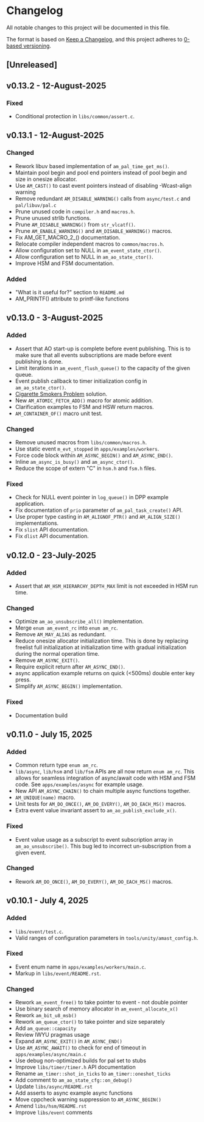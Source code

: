 # Changelog

All notable changes to this project will be documented in this file.

The format is based on [Keep a Changelog](https://keepachangelog.com/en/1.1.0/),
and this project adheres to [0-based versioning](https://0ver.org/).

## [Unreleased]

## v0.13.2 - 12-August-2025

### Fixed

- Conditional protection in `libs/common/assert.c`.

## v0.13.1 - 12-August-2025

### Changed

- Rework libuv based implementation of `am_pal_time_get_ms()`.
- Maintain pool begin and pool end pointers instead of pool begin and size in onesize allocator.
- Use `AM_CAST()` to cast event pointers instead of disabling -Wcast-align warning
- Remove redundant `AM_DISABLE_WARNING()` calls from `async/test.c` and `pal/libuv/pal.c`
- Prune unused code in `compiler.h` and `macros.h`.
- Prune unused strlib functions.
- Prune `AM_DISABLE_WARNING()` from `str_vlcatf()`.
- Prune `AM_ENABLE_WARNING()` and `AM_DISABLE_WARNING()` macros.
- Fix AM_GET_MACRO_2_() documentation.
- Relocate compiler independent macros to `common/macros.h`.
- Allow configuration set to NULL in `am_event_state_ctor()`.
- Allow configuration set to NULL in `am_ao_state_ctor()`.
- Improve HSM and FSM documentation.

### Added

- "What is it useful for?" section to `README.md`
- AM_PRINTF() attribute to printf-like functions

## v0.13.0 - 3-August-2025

### Added

- Assert that AO start-up is complete before event publishing.
  This is to make sure that all events subscriptions are made before
  event publishing is done.
- Limit iterations in `am_event_flush_queue()` to the capacity of the given queue.
- Event publish callback to timer initialization config in `am_ao_state_ctor()`.
- [Cigarette Smokers Problem](https://en.wikipedia.org/wiki/Cigarette_smokers_problem) solution.
- New `AM_ATOMIC_FETCH_ADD()` macro for atomic addition.
- Clarification examples to FSM and HSW return macros.
- `AM_CONTAINER_OF()` macro unit test.

### Changed

- Remove unused macros from `libs/common/macros.h`.
- Use static event `m_evt_stopped` in `apps/examples/workers`.
- Force code block within `AM_ASYNC_BEGIN()` and `AM_ASYNC_END()`.
- Inline `am_async_is_busy()` and `am_async_ctor()`.
- Reduce the scope of extern "C" in `hsm.h` and `fsm.h` files.

### Fixed

- Check for NULL event pointer in `log_queue()` in DPP example application.
- Fix documentation of `prio` parameter of `am_pal_task_create()` API.
- Use proper type casting in `AM_ALIGNOF_PTR()` and `AM_ALIGN_SIZE()` implementations.
- Fix `slist` API documentation.
- Fix `dlist` API documentation.

## v0.12.0 - 23-July-2025

### Added

- Assert that `AM_HSM_HIERARCHY_DEPTH_MAX` limit is not exceeded in HSM run time.

### Changed

- Optimize `am_ao_unsubscribe_all()` implementation.
- Merge `enum am_event_rc` into `enum am_rc`.
- Remove `AM_MAY_ALIAS` as redundant.
- Reduce onesize allocator initialization time.
  This is done by replacing freelist full initialization at initialization time with
  gradual initialization during the normal operation time.
- Remove `AM_ASYNC_EXIT()`.
- Require explicit return after `AM_ASYNC_END()`.
- async application example returns on quick (<500ms) double enter key press.
- Simplify `AM_ASYNC_BEGIN()` implementation.

### Fixed

- Documentation build

## v0.11.0 - July 15, 2025

### Added

- Common return type `enum am_rc`.
- `lib/async`, `lib/hsm` and `lib/fsm` APIs are all now return `enum am_rc`.
  This allows for seamless integration of async/await code with HSM and FSM code.
  See `apps/examples/async` for example usage.
- New API `AM_ASYNC_CHAIN()` to chain multiple async functions together.
- `AM_UNIQUE(name)` macro.
- Unit tests for `AM_DO_ONCE()`, `AM_DO_EVERY()`, `AM_DO_EACH_MS()` macros.
- Extra event value invariant assert to `am_ao_publish_exclude_x()`.

### Fixed

- Event value usage as a subscript to event subscription array in `am_ao_unsubscribe()`.
  This bug led to incorrect un-subscription from a given event.

### Changed

- Rework `AM_DO_ONCE()`, `AM_DO_EVERY()`, `AM_DO_EACH_MS()` macros.

## v0.10.1 - July 4, 2025

### Added

- `libs/event/test.c`.
- Valid ranges of configuration parameters in `tools/unity/amast_config.h`.

### Fixed

- Event enum name in `apps/examples/workers/main.c`.
- Markup in `libs/event/README.rst`.

### Changed

- Rework `am_event_free()` to take pointer to event - not double pointer
- Use binary search of memory allocator in `am_event_allocate_x()`
- Rework `am_bit_u8_msb()`
- Rework `am_queue_ctor()` to take pointer and size separately
- Add `am_queue::capacity`
- Review IWYU pragmas usage
- Expand `AM_ASYNC_EXIT()` in `AM_ASYNC_END()`
- Use `AM_ASYNC_AWAIT()` to check for end of timeout in `apps/examples/async/main.c`
- Use debug non-optimized builds for pal set to stubs
- Improve `libs/timer/timer.h` API documentation
- Rename `am_timer::shot_in_ticks` to `am_timer::oneshot_ticks`
- Add comment to `am_ao_state_cfg::on_debug()`
- Update `libs/async/README.rst`
- Add asserts to async example async functions
- Move cppcheck warning suppression to `AM_ASYNC_BEGIN()`
- Amend `libs/hsm/README.rst`
- Improve `libs/event` comments
